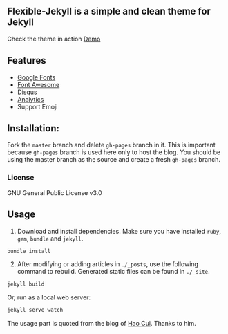 ## Flexible-Jekyll is a simple and clean theme for Jekyll

Check the theme in action [Demo](https://artemsheludko.github.io/flexible-jekyll/)

<!-- ![](https://github.com/artemsheludko/flexible-jekyll/blob/master/assets/img/promo-img.jpg?raw=true) -->

<!-- ## Demo

The main page would look like this:

![Main page preview](https://github.com/artemsheludko/flexible-jekyll/blob/master/assets/img/home-page.jpg?raw=true)

The post page would look like this:

![Post page preview](https://github.com/artemsheludko/flexible-jekyll/blob/master/assets/img/post-example.jpg?raw=true) -->

## Features

- [Google Fonts](https://fonts.google.com/)
- [Font Awesome](http://fontawesome.io/)
- [Disqus](https://disqus.com/)
- [Analytics](https://analytics.google.com/analytics/web/)
- Support Emoji

## Installation:

Fork the ``master`` branch and delete ``gh-pages`` branch in it. This is important because ``gh-pages`` branch is used here only to host the blog. You should be using the master branch as the source and create a fresh ``gh-pages`` branch.

### License

GNU General Public License v3.0

## Usage
1. Download and install dependencies. Make sure you have installed `ruby`, `gem`, `bundle` and `jekyll`.

```bash
bundle install
```

2. After modifying or adding articles in `./_posts`, use the following command to rebuild. Generated static files can be found in `./_site`.

```bash
jekyll build
```

Or, run as a local web server:

```bash
jekyll serve watch
```

The usage part is quoted from the blog of [Hao Cui](https://github.com/CuiH/Blog). Thanks to him.